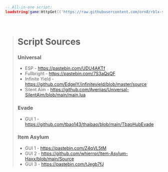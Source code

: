 ```lua
-- All-in-one script:
loadstring(game:HttpGet(('https://raw.githubusercontent.com/orn8/rblx-scripts/main/main.lua')))()
```
<br/>

<blockquote>

# Script Sources

### Universal

* ESP - https://pastebin.com/UDU4AKTf
* Fullbright - https://pastebin.com/7S3aQsQF
* Infinite Yield - https://github.com/EdgeIY/infiniteyield/blob/master/source
* Silent Aim - https://github.com/Averiias/Universal-SilentAim/blob/main/main.lua

### Evade

* GUI 1 - https://github.com/tbao143/thaibao/blob/main/TbaoHubEvade

### Item Asylum

* GUI 1 - https://pastebin.com/Z4qVL5tM
* GUI 2 - https://github.com/whierror/Item-Asylum-Haxx/blob/main/Source
* GUI 3 - https://pastebin.com/tJegb7fJ

</blockquote>
